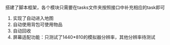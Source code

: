 搭建了脚本框架，各个模块只需要在tasks文件夹按照接口中补充相应的task即可
1. 实现了自动进入地图
2. 自动使用背包可使用物品
3. 自动回收
4. 屏幕适配功能：只测试了1440*810的模拟器分辨率，其他分辨率待测试
